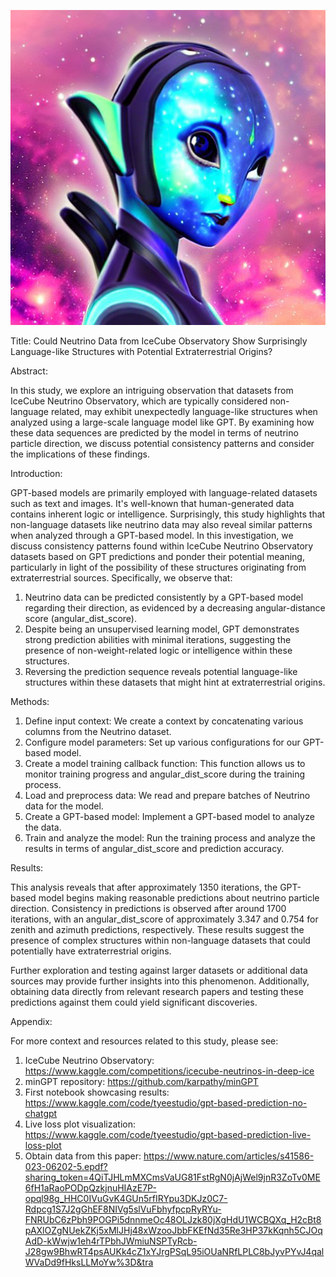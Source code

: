 ![alt text](https://github.com/activating-ai/IceCube-Neutrinos-in-Deep-Ice/blob/main/neutrino.png?raw=true)



Title: Could Neutrino Data from IceCube Observatory Show Surprisingly Language-like Structures with Potential Extraterrestrial Origins?

Abstract:

In this study, we explore an intriguing observation that datasets from IceCube Neutrino Observatory, which are typically considered non-language related, may exhibit unexpectedly language-like structures when analyzed using a large-scale language model like GPT. By examining how these data sequences are predicted by the model in terms of neutrino particle direction, we discuss potential consistency patterns and consider the implications of these findings.

Introduction:

GPT-based models are primarily employed with language-related datasets such as text and images. It's well-known that human-generated data contains inherent logic or intelligence. Surprisingly, this study highlights that non-language datasets like neutrino data may also reveal similar patterns when analyzed through a GPT-based model. In this investigation, we discuss consistency patterns found within IceCube Neutrino Observatory datasets based on GPT predictions and ponder their potential meaning, particularly in light of the possibility of these structures originating from extraterrestrial sources. Specifically, we observe that:

1. Neutrino data can be predicted consistently by a GPT-based model regarding their direction, as evidenced by a decreasing angular-distance score (angular_dist_score).
2. Despite being an unsupervised learning model, GPT demonstrates strong prediction abilities with minimal iterations, suggesting the presence of non-weight-related logic or intelligence within these structures.
3. Reversing the prediction sequence reveals potential language-like structures within these datasets that might hint at extraterrestrial origins.

Methods:

1. Define input context: We create a context by concatenating various columns from the Neutrino dataset.
2. Configure model parameters: Set up various configurations for our GPT-based model.
3. Create a model training callback function: This function allows us to monitor training progress and angular_dist_score during the training process.
4. Load and preprocess data: We read and prepare batches of Neutrino data for the model.
5. Create a GPT-based model: Implement a GPT-based model to analyze the data.
6. Train and analyze the model: Run the training process and analyze the results in terms of angular_dist_score and prediction accuracy.

Results:

This analysis reveals that after approximately 1350 iterations, the GPT-based model begins making reasonable predictions about neutrino particle direction. Consistency in predictions is observed after around 1700 iterations, with an angular_dist_score of approximately 3.347 and 0.754 for zenith and azimuth predictions, respectively. These results suggest the presence of complex structures within non-language datasets that could potentially have extraterrestrial origins.

Further exploration and testing against larger datasets or additional data sources may provide further insights into this phenomenon. Additionally, obtaining data directly from relevant research papers and testing these predictions against them could yield significant discoveries.

Appendix:

For more context and resources related to this study, please see:
1. IceCube Neutrino Observatory: https://www.kaggle.com/competitions/icecube-neutrinos-in-deep-ice
2. minGPT repository: https://github.com/karpathy/minGPT
3. First notebook showcasing results: https://www.kaggle.com/code/tyeestudio/gpt-based-prediction-no-chatgpt
4. Live loss plot visualization: https://www.kaggle.com/code/tyeestudio/gpt-based-prediction-live-loss-plot
5. Obtain data from this paper: https://www.nature.com/articles/s41586-023-06202-5.epdf?sharing_token=4QiTJHLmMXCmsVaUG81FstRgN0jAjWel9jnR3ZoTv0ME6fH1aRaoPODpQzkjnuHIAzE7P-opql98g_HHC0IVuGvK4GUn5rfIRYpu3DKJz0C7-Rdpcg1S7J2gGhEF8NIVg5slVuFbhyfpcpRyRYu-FNRUbC6zPbh9POGPi5dnnmeOc48OLJzk80jXgHdU1WCBQXq_H2cBt8pAXlOZgNUekZKj5xMlJHj48xWzooJbbFKEfNd35Re3HP37kKqnh5CJOqAdD-kWwjw1eh4rTPbhJWmiuNSPTyRcb-J28gw9BhwRT4psAUKk4cZ1xYJrgPSqL95iOUaNRfLPLC8bJyvPYvJ4qalWVaDd9fHksLLMoYw%3D&tra
